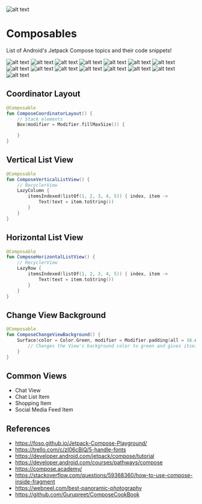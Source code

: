 ![alt text](https://github.com/Singularity-Coder/Composables/blob/main/assets/banner_compose.png)
# Composables
List of Android's Jetpack Compose topics and their code snippets!

![alt text](https://github.com/Singularity-Coder/Composables/blob/main/assets/p1.png)
![alt text](https://github.com/Singularity-Coder/Composables/blob/main/assets/p2.png)
![alt text](https://github.com/Singularity-Coder/Composables/blob/main/assets/p3.png)
![alt text](https://github.com/Singularity-Coder/Composables/blob/main/assets/p4.png)
![alt text](https://github.com/Singularity-Coder/Composables/blob/main/assets/p5.png)
![alt text](https://github.com/Singularity-Coder/Composables/blob/main/assets/p6.png)
![alt text](https://github.com/Singularity-Coder/Composables/blob/main/assets/p7.png)
![alt text](https://github.com/Singularity-Coder/Composables/blob/main/assets/p8.png)
![alt text](https://github.com/Singularity-Coder/Composables/blob/main/assets/p9.png)
![alt text](https://github.com/Singularity-Coder/Composables/blob/main/assets/p10.png)
![alt text](https://github.com/Singularity-Coder/Composables/blob/main/assets/p11.png)
![alt text](https://github.com/Singularity-Coder/Composables/blob/main/assets/p12.png)
![alt text](https://github.com/Singularity-Coder/Composables/blob/main/assets/p13.png)
![alt text](https://github.com/Singularity-Coder/Composables/blob/main/assets/p14.png)
![alt text](https://github.com/Singularity-Coder/Composables/blob/main/assets/p15.png)


## Coordinator Layout
```Kotlin
@Composable
fun ComposeCoordinatorLayout() {
    // Stack elements
    Box(modifier = Modifier.fillMaxSize()) {

    }
}
```

## Vertical List View
```Kotlin
@Composable
fun ComposeVerticalListView() {
    // RecyclerView
    LazyColumn {
        itemsIndexed(listOf(1, 2, 3, 4, 5)) { index, item ->
            Text(text = item.toString())
        }
    }
}
```

## Horizontal List View
```Kotlin
@Composable
fun ComposeHorizontalListView() {
    // RecyclerView
    LazyRow {
        itemsIndexed(listOf(1, 2, 3, 4, 5)) { index, item ->
            Text(text = item.toString())
        }
    }
}
```

## Change View Background
```Kotlin
@Composable
fun ComposeChangeViewBackground() {
    Surface(color = Color.Green, modifier = Modifier.padding(all = 16.dp)) {
        // Changes the View's background color to green and gives itself a padding of 16dp
    }
}
```

## Common Views
* Chat View
* Chat List Item
* Shopping Item
* Social Media Feed Item


## References
* https://foso.github.io/Jetpack-Compose-Playground/
* https://trello.com/c/zl06cBiQ/5-handle-fonts
* https://developer.android.com/jetpack/compose/tutorial
* https://developer.android.com/courses/pathways/compose
* https://compose.academy/
* https://stackoverflow.com/questions/59368360/how-to-use-compose-inside-fragment
* https://webneel.com/best-panoramic-photography
* https://github.com/Gurupreet/ComposeCookBook

